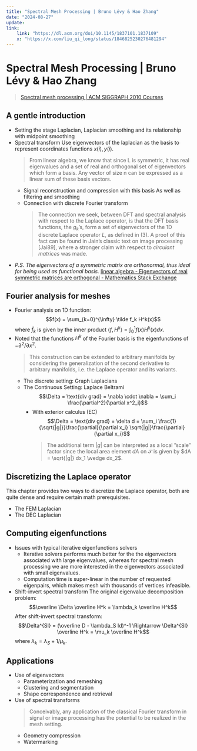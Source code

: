 ```yaml
---
title: "Spectral Mesh Processing | Bruno Lévy & Hao Zhang"
date: "2024-08-27"
update: 
link:
    link: "https://dl.acm.org/doi/10.1145/1837101.1837109"
    x: "https://x.com/liu_qi_long/status/1846825230276481294"
---
```


# Spectral Mesh Processing | Bruno Lévy & Hao Zhang

> [Spectral mesh processing | ACM SIGGRAPH 2010 Courses](https://dl.acm.org/doi/10.1145/1837101.1837109)

## A gentle introduction

- Setting the stage
    Laplacian, Laplacian smoothing and its relationship with midpoint smoothing
- Spectral transform
    Use eigenvectors of the laplacian as the basis to represent coordinates functions $x(i), y(i)$.
    > From linear algebra, we know that since L is symmetric, it has real eigenvalues and a set of real and orthogonal set of eigenvectors which form a basis. Any vector of size n can be expressed as a linear sum of these basis vectors.
    - Signal reconstruction and compression with this basis
        As well as filtering and smoothing
    - Connection with discrete Fourier transform
        > The connection we seek, between DFT and spectral analysis with respect to the Laplace operator, is that the DFT basis functions, the $g_k$’s, form a set of eigenvectors of the 1D discrete Laplace operator $L$, as defined in (3). A proof of this fact can be found in Jain’s classic text on image processing [Jai89], where a stronger claim with respect to _circulant matrices_ was made.
- _P.S. The eigenvectors of a symmetric matrix are orthonormal, thus ideal for being used as functional basis._
    [linear algebra - Eigenvectors of real symmetric matrices are orthogonal - Mathematics Stack Exchange](https://math.stackexchange.com/a/82471)

## Fourier analysis for meshes

- Fourier analysis on 1D function:
    $$f(x) = \sum_{k=0}^{\infty} \tilde f_k H^k(x)$$ where $\tilde f_k$ is given by the inner product $\langle f, H^k \rangle = \int_0^1 f(x) H^k(x) dx$.
- Noted that the functions $H^k$ of the Fourier basis is the eigenfunctions of $-\partial^2/\partial x^2$.
    > This construction can be extended to arbitrary manifolds by considering the generalization of the second derivative to arbitrary manifolds, i.e. the Laplace operator and its variants.
    - The discrete setting: Graph Laplacians
    - The Continuous Setting: Laplace Beltrami
        $$\Delta = \text{div grad} = \nabla \cdot \nabla = \sum_i \frac{\partial^2}{\partial x^2_i}$$
        - With exterior calculus (EC)
            $$\Delta = \text{div grad} = \delta d = \sum_i \frac{1}{\sqrt{|g|}}\frac{\partial}{\partial x_i} \sqrt{|g|}\frac{\partial}{\partial x_i}$$
            > The additional term $|g|$ can be interpreted as a local ”scale” factor since the local area element $dA$ on $\mathcal S$ is given by $dA = \sqrt{|g|} dx_1 \wedge dx_2$.

## Discretizing the Laplace operator

This chapter provides two ways to discretize the Laplace operator, both are quite dense and require certain math prerequisites.

- The FEM Laplacian
- The DEC Laplacian

## Computing eigenfunctions

- Issues with typical iterative eigenfunctions solvers
    - Iterative solvers performs much better for the the eigenvectors associated with large eigenvalues, whereas for spectral mesh processing we are more interested in the eigenvectors associated with small eigenvalues.
    - Computation time is super-linear in the number of requested eigenpairs, which makes mesh with thousands of vertices infeasible.
- Shift-invert spectral transform
    The original eigenvalue decomposition problem:
    $$\overline \Delta \overline H^k = \lambda_k \overline H^k$$
    After shift-invert spectral transform:
    $$\Delta^{SI} = (\overline D - \lambda_S Id)^-1 \Rightarrow \Delta^{SI} \overline H^k = \mu_k \overline H^k$$
    where $\lambda_k = \lambda_S + 1/\mu_k$.

## Applications

- Use of eigenvectors
    - Parameterization and remeshing
    - Clustering and segmentation
    - Shape correspondence and retrieval
- Use of spectral transforms
    > Conceivably, any application of the classical Fourier transform in signal or image processing has the potential to be realized in the mesh setting.
    - Geometry compression
    - Watermarking